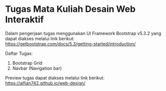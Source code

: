 # Tugas Mata Kuliah Desain Web Interaktif

Dalam pengerjaan tugas menggunakan UI Framework Bootstrap v5.3.2 yang dapat diakses melalui link berikut: https://getbootstrap.com/docs/5.3/getting-started/introduction/

Daftar Tugas:
1. Bootstrap Grid
2. Navbar (Navigation bar)

Preview tugas dapat diakses melalui link berikut: https://alfian742.github.io/web-design/
